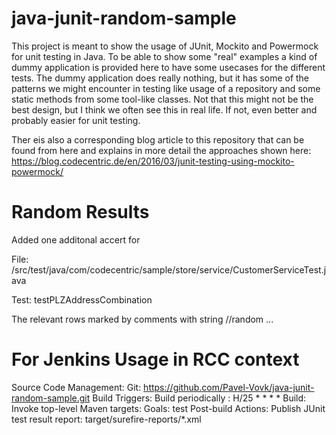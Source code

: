 # java-junit-random-sample

This project is meant to show the usage of JUnit, Mockito and Powermock for unit testing in Java.
To be able to show some "real" examples a kind of dummy application is provided here to have some
usecases for the different tests. The dummy application does really nothing, but it has some of the
patterns we might encounter in testing like usage of a repository and some static methods from some
tool-like classes. Not that this might not be the best design, but I think we often see this in real life.
If not, even better and probably easier for unit testing.

Ther eis also a corresponding blog article to this repository that can be found from here and explains in 
more detail the approaches shown here: https://blog.codecentric.de/en/2016/03/junit-testing-using-mockito-powermock/

# Random Results

Added one additonal accert for 

File: /src/test/java/com/codecentric/sample/store/service/CustomerServiceTest.java 

Test: testPLZAddressCombination 

The relevant rows marked by comments with string //random ...

# For Jenkins Usage in RCC context
Source Code Management: Git: https://github.com/Pavel-Vovk/java-junit-random-sample.git
Build Triggers: Build periodically : H/25 * * * *
Build: Invoke top-level Maven targets: Goals: test
Post-build Actions: Publish JUnit test result report: target/surefire-reports/*.xml
